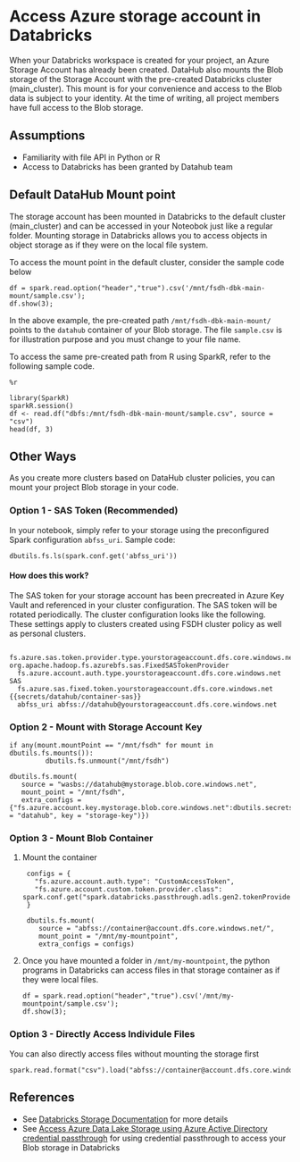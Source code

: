 # Access Azure storage account in Databricks

When your Databricks workspace is created for your project, an Azure Storage Account has already been created. DataHub also mounts the Blob storage of the Storage Account with the pre-created Databricks cluster (main_cluster). This mount is for your convenience and access to the Blob data is subject to your identity. At the time of writing, all project members have full access to the Blob storage.

## Assumptions
- Familiarity with file API in Python or R
- Access to Databricks has been granted by Datahub team

## Default DataHub Mount point 

The storage account has been mounted in Databricks to the default cluster (main_cluster) and can be accessed in your Noteobok just like a regular folder.
Mounting storage in Databricks allows you to access objects in object storage as if they were on the local file system.

To access the mount point in the default cluster, consider the sample code below
```
df = spark.read.option("header","true").csv('/mnt/fsdh-dbk-main-mount/sample.csv');
df.show(3);
```
In the above example, the pre-created path `/mnt/fsdh-dbk-main-mount/` points to the `datahub` container of your Blob storage. The file `sample.csv` is for illustration purpose and you must change to your file name.

To access the same pre-created path from R using SparkR, refer to the following sample code.

```
%r

library(SparkR)
sparkR.session()
df <- read.df("dbfs:/mnt/fsdh-dbk-main-mount/sample.csv", source = "csv")
head(df, 3)
```

## Other Ways

As you create more clusters based on DataHub cluster policies, you can mount your project Blob storage in your code.

### Option 1 - SAS Token (Recommended)

In your notebook, simply refer to your storage using the preconfigured Spark configuration `abfss_uri`. Sample code:
```
dbutils.fs.ls(spark.conf.get('abfss_uri'))
```

#### How does this work? 
The SAS token for your storage account has been precreated in Azure Key Vault and referenced in your cluster configuration. The SAS token will be rotated periodically. The cluster configuration looks like the following. These settings apply to clusters created using FSDH cluster policy as well as personal clusters.

  ```
    fs.azure.sas.token.provider.type.yourstorageaccount.dfs.core.windows.net org.apache.hadoop.fs.azurebfs.sas.FixedSASTokenProvider
    fs.azure.account.auth.type.yourstorageaccount.dfs.core.windows.net SAS
    fs.azure.sas.fixed.token.yourstorageaccount.dfs.core.windows.net {{secrets/datahub/container-sas}}
    abfss_uri abfss://datahub@yourstorageaccount.dfs.core.windows.net
  ```
### Option 2 - Mount with Storage Account Key

```
if any(mount.mountPoint == "/mnt/fsdh" for mount in dbutils.fs.mounts()):
         dbutils.fs.unmount("/mnt/fsdh")

dbutils.fs.mount(
   source = "wasbs://datahub@mystorage.blob.core.windows.net",
   mount_point = "/mnt/fsdh",
   extra_configs = {"fs.azure.account.key.mystorage.blob.core.windows.net":dbutils.secrets.get(scope = "datahub", key = "storage-key")})
```
### Option 3 - Mount Blob Container

1. Mount the container

   ```
    configs = {
      "fs.azure.account.auth.type": "CustomAccessToken",
      "fs.azure.account.custom.token.provider.class": spark.conf.get("spark.databricks.passthrough.adls.gen2.tokenProviderClassName")
    }

    dbutils.fs.mount(
       source = "abfss://container@account.dfs.core.windows.net/",
       mount_point = "/mnt/my-mountpoint",
       extra_configs = configs)
   ```
2. Once you have mounted a folder in ```/mnt/my-mountpoint```, the python programs in Databricks can access files in that storage container as if they were local files.
    ```
    df = spark.read.option("header","true").csv('/mnt/my-mountpoint/sample.csv');
    df.show(3);
    ```

### Option 3 - Directly Access Individule Files

You can also directly access files without mounting the storage first
```
spark.read.format("csv").load("abfss://container@account.dfs.core.windows.net/sample.csv").collect()
```

## References

- See [Databricks Storage Documentation](https://docs.microsoft.com/en-us/azure/databricks/data/data-sources/azure/azure-storage) for more details
- See [Access Azure Data Lake Storage using Azure Active Directory credential passthrough](https://learn.microsoft.com/en-us/azure/databricks/data-governance/credential-passthrough/adls-passthrough) for using credential passthrough to access your Blob storage in Databricks
